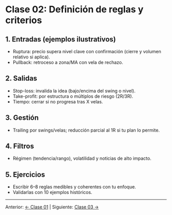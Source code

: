 # Clase 02: Definición de reglas y criterios

## 1. Entradas (ejemplos ilustrativos)
- Ruptura: precio supera nivel clave con confirmación (cierre y volumen relativo si aplica).
- Pullback: retroceso a zona/MA con vela de rechazo.

## 2. Salidas
- Stop-loss: invalida la idea (bajo/encima del swing o nivel).
- Take-profit: por estructura o múltiplos de riesgo (2R/3R).
- Tiempo: cerrar si no progresa tras X velas.

## 3. Gestión
- Trailing por swings/velas; reducción parcial al 1R si tu plan lo permite.

## 4. Filtros
- Régimen (tendencia/rango), volatilidad y noticias de alto impacto.

## 5. Ejercicios
- Escribir 6–8 reglas medibles y coherentes con tu enfoque.
- Validarlas con 10 ejemplos históricos.

---
Anterior: [← Clase 01](Clase_01_Componentes_Clave_del_Plan.md) | Siguiente: [Clase 03 →](Clase_03_Gestion_y_Revision_del_Plan.md)
